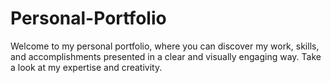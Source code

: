 # Personal-Portfolio
 Welcome to my personal portfolio, where you can discover my work, skills, and accomplishments presented in a clear and visually engaging way. Take a look at my expertise and creativity.
